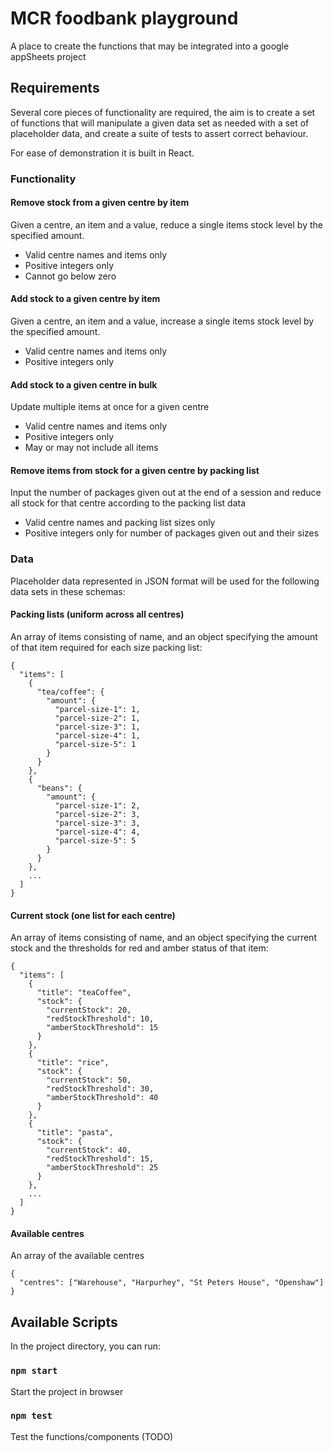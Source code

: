 # MCR foodbank playground

A place to create the functions that may be integrated into a google appSheets project

## Requirements
Several core pieces of functionality are required, the aim is to create a set of functions that will manipulate a given data set as needed with a set of placeholder data, and create a suite of tests to assert correct behaviour.

For ease of demonstration it is built in React.

### Functionality

#### Remove stock from a given centre by item

Given a centre, an item and a value, reduce a single items stock level by the specified amount. 
- Valid centre names and items only
- Positive integers only
- Cannot go below zero

#### Add stock to a given centre by item
Given a centre, an item and a value, increase a single items stock level by the specified amount. 
- Valid centre names and items only
- Positive integers only

#### Add stock to a given centre in bulk
Update multiple items at once for a given centre
- Valid centre names and items only
- Positive integers only
- May or may not include all items

#### Remove items from stock for a given centre by packing list
Input the number of packages given out at the end of a session and reduce all stock for that centre according to the packing list data
- Valid centre names and packing list sizes only
- Positive integers only for number of packages given out and their sizes

### Data
Placeholder data represented in JSON format will be used for the following data sets in these schemas:

#### Packing lists (uniform across all centres)

An array of items consisting of name, and an object specifying the amount of that item required for each size packing list:
```
{
  "items": [
    {
      "tea/coffee": {
        "amount": {
          "parcel-size-1": 1,
          "parcel-size-2": 1,
          "parcel-size-3": 1,
          "parcel-size-4": 1,
          "parcel-size-5": 1
        }
      }
    },
    {
      "beans": {
        "amount": {
          "parcel-size-1": 2,
          "parcel-size-2": 3,
          "parcel-size-3": 3,
          "parcel-size-4": 4,
          "parcel-size-5": 5
        }
      }
    },
    ...
  ]
}

```


#### Current stock (one list for each centre)

An array of items consisting of name, and an object specifying the current stock and the thresholds for red and amber status of that item:
```
{
  "items": [
    {
      "title": "teaCoffee",
      "stock": {
        "currentStock": 20,
        "redStockThreshold": 10,
        "amberStockThreshold": 15
      }
    },
    {
      "title": "rice",
      "stock": {
        "currentStock": 50,
        "redStockThreshold": 30,
        "amberStockThreshold": 40
      }
    },
    {
      "title": "pasta",
      "stock": {
        "currentStock": 40,
        "redStockThreshold": 15,
        "amberStockThreshold": 25
      }
    },
    ...
  ]
}
```

#### Available centres
An array of the available centres
```
{
  "centres": ["Warehouse", "Harpurhey", "St Peters House", "Openshaw"]
}

```

## Available Scripts

In the project directory, you can run:

### `npm start`
Start the project in browser

### `npm test`
Test the functions/components (TODO)
